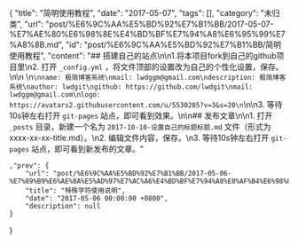 {
    "title": "简明使用教程",
    "date": "2017-05-07",
    "tags": [],
    "category": "未归类",
    "url": "post/%E6%9C%AA%E5%BD%92%E7%B1%BB/2017-05-07-%E7%AE%80%E6%98%8E%E4%BD%BF%E7%94%A8%E6%95%99%E7%A8%8B.md",
    "id": "post/%E6%9C%AA%E5%BD%92%E7%B1%BB/简明使用教程",
    "content": "## 搭建自己的站点\n\n1.将本项目fork到自己的github项目里\n2. 打开 `_config.yml` ，将文件顶部的设置改为自己的个性化设置，保存。\n\n \n```\nname: 极简博客系统\nmail: lwdggm@gmail.com\ndescription: 极简博客系统\nauthor: lwdgit\ngithub: https://github.com/lwdgit\nmail: lwdggm@gmail.com\nlogo: https://avatars2.githubusercontent.com/u/5530205?v=3&s=20\n```\n\n3. 等待10s钟左右打开 `git-pages` 站点，即可看到效果。\n\n## 发布文章\n\n1. 打开 `_posts` 目录，新建一个名为  `2017-10-10-设置自己的标题标题.md` 文件（形式为 xxxx-xx-xx-title.md）。\n2. 编辑文件内容，保存。\n3. 等待10s钟左右打开 `git-pages` 站点，即可看到新发布的文章。"
    
    ,"prev": {
        "url": "post/%E6%9C%AA%E5%BD%92%E7%B1%BB/2017-05-06-%E7%89%B9%E6%AE%8A%E5%AD%97%E7%AC%A6%E4%BD%BF%E7%94%A8%E8%AF%B4%E6%98%8E.md",
        "title": "特殊字符使用说明",
        "date": "2017-05-06 00:00:00 +0800",
        "description": null
    }
}